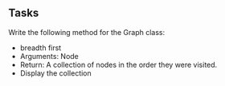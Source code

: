 ## Tasks
Write the following method for the Graph class:

 * breadth first
 * Arguments: Node
 * Return: A collection of nodes in the order they were visited.
 * Display the collection
